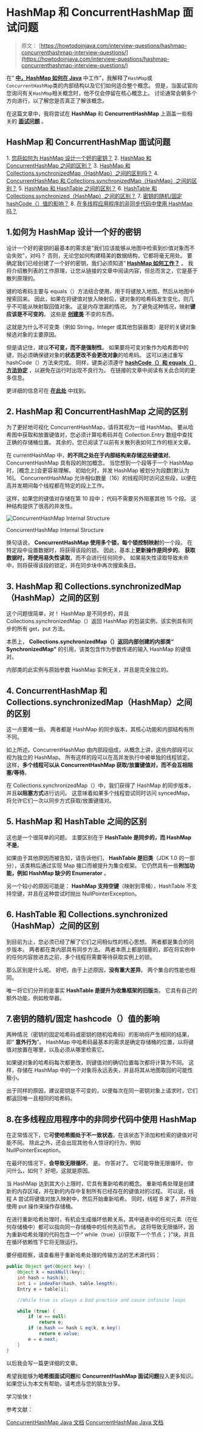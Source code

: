 # HashMap 和 ConcurrentHashMap 面试问题

> 原文： [https://howtodoinjava.com/interview-questions/hashmap-concurrenthashmap-interview-questions/](https://howtodoinjava.com/interview-questions/hashmap-concurrenthashmap-interview-questions/)

在“ [**中，HashMap 如何在 Java**](//howtodoinjava.com/java/collections/how-hashmap-works-in-java/ "How hashmap works in java") 中工作”，我解释了`HashMap`或`ConcurrentHashMap`类的内部结构以及它们如何适合整个概念。 但是，当面试官向您询问有关`HashMap`相关概念时，他不仅会停留在核心概念上。 讨论通常会朝多个方向进行，以了解您是否真正了解该概念。

在这篇文章中，我将尝试在 **HashMap** 和 **ConcurrentHashMap** 上涵盖一些相关的 [**面试问题**](//howtodoinjava.com/java-interview-questions/ "interview questions") 。

## HashMap 和 ConcurrentHashMap 面试问题

1\. [您将如何为 HashMap 设计一个好的密钥？](#1)
2\. [HashMap 和 ConcurrentHashMap 之间的区别？](#2)
3\. [HashMap 和 Collections.synchronizedMap（HashMap）之间的区别吗？](#3)
4\. [ConcurrentHashMap 和 Collections.synchronizedMap（HashMap）之间的区别？](#4)
5\. [HashMap 和 HashTable 之间的区别？](#5)
6\. [HashTable 和 Collections.synchronized（HashMap）之间的区别？](#6)
7\. [密钥的随机/固定 hashCode（）值的影响？](#7)
8\. [在多线程应用程序的非同步代码中使用 HashMap 吗？](#8)

## 1.如何为 HashMap 设计一个好的密钥

设计一个好的密钥的最基本的需求是“我们应该能够从地图中检索到价值对象而不会失败”，对吗？ 否则，无论您如何构建精美的数据结构，它都将毫无用处。 要确定我们已经创建了一个好的密钥，我们必须知道“ **[HashMap 如何工作？](https://howtodoinjava.com/java/collections/how-hashmap-works-in-java/ "How hashmap works in java")** 。 我将介绍散列表的工作原理，让您从链接的文章中阅读内容，但总而言之，它是基于散列原理的。

键的哈希码主要与 equals（）方法结合使用，用于将键放入地图，然后从地图中搜索回来。 因此，如果在将键值对放入映射后，键对象的哈希码发生变化，则几乎不可能从映射取回值对象。 这是内存泄漏的情况。 为了避免这种情况，映射**键应该是不可变的**。 这些是 [**创建类**](https://howtodoinjava.com/java/basics/how-to-make-a-java-class-immutable/ "How to make a java class immutable") 不变的东西。

这就是为什么不可变类（例如 String，Integer 或其他包装器类）是好的关键对象候选对象的主要原因。

但是请记住，建议**不可变，而不是强制性**。 如果要将可变对象作为哈希图中的键，则必须确保键对象的**状态更改不会更改对象**的哈希码。 这可以通过重写 hashCode（）方法来完成。 同样，键类必须遵守 [**hashCode（）和 equals（）方法协定**](https://howtodoinjava.com/java/basics/java-hashcode-equals-methods/ "Working with hashCode and equals methods in java") ，以避免在运行时出现不良行为。 在链接的文章中阅读有关此合同的更多信息。

更详细的信息可在 [**在此处**](https://howtodoinjava.com/java/collections/design-good-key-for-hashmap/ "How to design a good key for HashMap") 中找到。

## 2\. HashMap 和 ConcurrentHashMap 之间的区别

为了更好地可视化 ConcurrentHashMap，请将其视为一组 HashMap。 要从哈希图中获取和放置键值对，您必须计算哈希码并在 Collection.Entry 数组中查找正确的存储桶位置。 其余的，您已阅读了以前有关散列表如何工作的相关文章。

在 currentHashMap 中，**的不同之处在于内部结构来存储这些键值对**。 ConcurrentHashMap 具有段的附加概念。 当您想到一个段等于一个 HashMap 时，[概念上]会更容易理解。 初始化时，并发 HashMap 被划分为段数[默认为 16]。 ConcurrentHashMap 允许相似数量（16）的线程同时访问这些段，以便在高并发期间每个线程都在特定的段上工作。

这样，如果您的键值对存储在第 10 段中； 代码不需要另外阻塞其他 15 个段。 这种结构提供了很高的并发性。

![ConcurrentHashMap Internal Structure](img/d10fabdd2b20d60555a8221a36905eeb.png)

ConcurrentHashMap Internal Structure



换句话说， **ConcurrentHashMap 使用多个锁，每个锁控制映射**的一个段。 在特定段中设置数据时，将获得该段的锁。 因此，基本上**更新操作是同步的**。
**获取数据时，将使用易失性读取**，而不会进行任何同步。 如果易失性读取导致未命中，则将获得该段的锁定，并在同步块中再次搜索条目。

## 3\. HashMap 和 Collections.synchronizedMap（HashMap）之间的区别

这个问题很简单，对！ HashMap 是不同步的，并且 Collections.synchronizedMap（）返回 HashMap 的包装实例，该实例具有同步的所有 get，put 方法。

本质上， **Collections.synchronizedMap（）返回内部创建的内部类“ SynchronizedMap”** 的引用，该类包含作为参数传递的输入 HashMap 的键值对。

内部类的此实例与原始参数 HashMap 实例无关，并且是完全独立的。

## 4\. ConcurrentHashMap 和 Collections.synchronizedMap（HashMap）之间的区别

这一点要难一些。 两者都是 HashMap 的同步版本，其核心功能和内部结构有所不同。

如上所述，ConcurrentHashMap 由内部段组成，从概念上讲，这些内部段可以视为独立的 HashMap。 所有这样的段可以在高并发执行中被单独的线程锁定。 这样，**多个线程可以从 ConcurrentHashMap 获取/放置键值对，而不会互相阻塞/等待**。

在 Collections.synchronizedMap（）中，我们获得了 HashMap 的同步版本，并且**以阻塞方式**进行访问。 这意味着如果多个线程尝试同时访问 syncedMap，将允许它们一次以同步方式获取/放置键值对。

## 5\. HashMap 和 HashTable 之间的区别

这也是一个很简单的问题。 主要区别在于 **HashTable 是同步的，而 HashMap 不是**。

如果由于其他原因而被告知，请告诉他们， **HashTable 是旧类**（JDK 1.0 的一部分），该类稍后通过实现 Map 接口而被提升为集合框架。 它仍然具有一些**附加功能，例如 HashMap 缺少的 Enumerator** 。

另一个较小的原因可能是： **HashMap 支持空键**（映射到零桶），HashTable 不支持空键，并且在这种尝试时抛出 NullPointerException。

## 6\. HashTable 和 Collections.synchronized（HashMap）之间的区别

到目前为止，您必须已经了解了它们之间相似性的核心思想。 两者都是集合的同步版本。 两者都在类内部具有同步方法。 两者本质上都是阻塞的，即在将实例中的任何内容放进去之前，多个线程将需要等待获取实例上的锁。

那么区别是什么呢。 好吧，由于上述原因，**没有重大差异**。 两个集合的性能也相同。

唯一将它们分开的是事实 **HashTable 是提升为收集框架的旧版**类。 它具有自己的额外功能，例如枚举器。

## 7.密钥的随机/固定 hashcode（）值的影响

两种情况（密钥的固定哈希码或密钥的随机哈希码）的影响将产生相同的结果，即“ **意外行为**”。 HashMap 中哈希码最基本的需求是确定存储桶的位置，以将键值对放置在哪里，以及必须从哪里检索它。

如果键对象的哈希码每次都更改，则键值对的确切位置每次都将计算为不同。 这样，存储在 HashMap 中的一个对象将永远丢失，并且将其从地图取回的可能性极小。

出于同样的原因，建议密钥是不可变的，以便每次在同一密钥对象上请求时，它们都返回唯一且相同的哈希码。

## 8.在多线程应用程序中的非同步代码中使用 HashMap

在正常情况下，它**可使哈希图处于不一致状态**，在该状态下添加和检索的键值对可能不同。 除此之外，还会出现其他令人惊讶的行为，例如 NullPointerException。

在最坏的情况下，**会导致无限循环**。 是。 你答对了。 它可能导致无限循环。 你问什么，如何？ 好吧，这就是原因。

当 HashMap 达到其大小上限时，它具有重新哈希的概念。 重新哈希处理是创建新的内存区域，并在新的内存中复制所有已经存在的键值对的过程。 可以说，线程 A 尝试将键值对放入映射中，然后开始重新哈希。 同时，线程 B 来了，并开始使用 put 操作来操作存储桶。

在进行重新哈希处理时，有机会生成循环依赖关系，其中链表中的任何元素（在任何存储桶中）都可以指向同一存储桶中的任何先前节点。 这将导致无限循环，因为重新哈希处理的代码包含一个“ while（true）{//获取下一个节点； }”块，并且在循环依赖性下它将无限运行。

要仔细观察，请查看用于重新哈希处理的传输方法的艺术源代码：

```java
public Object get(Object key) {
	Object k = maskNull(key);
	int hash = hash(k);
	int i = indexFor(hash, table.length);
	Entry e = table[i];

	//While true is always a bad practice and cause infinite loops

	while (true) {
		if (e == null)
			return e;
		if (e.hash == hash & eq(k, e.key))
			return e.value;
		e = e.next;
	}
}

```

以后我会写一篇更详细的文章。

希望我能够为**哈希图面试问题**和 **ConcurrentHashMap 面试问题**投入更多知识。 如果您认为本文有帮助，请考虑与您的朋友分享。

学习愉快！

参考文献：

[ConcurrentHashMap Java 文档](https://docs.oracle.com/javase/10/docs/api/java/util/concurrent/ConcurrentHashMap.html)
[ConcurrentHashMap Java 文档](https://docs.oracle.com/javase/10/docs/api/java/util/HashMap.html)